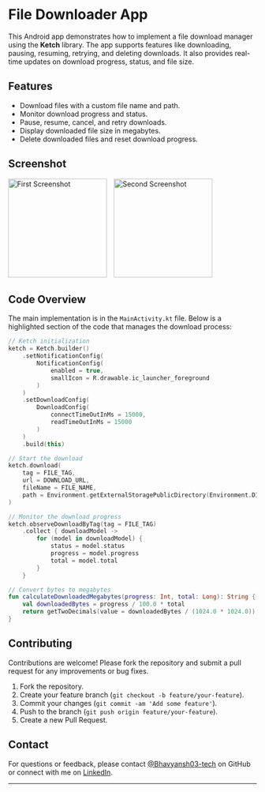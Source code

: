 # File Downloader App

This Android app demonstrates how to implement a file download manager using the **Ketch** library. The app supports features like downloading, pausing, resuming, retrying, and deleting downloads. It also provides real-time updates on download progress, status, and file size.

## Features

- Download files with a custom file name and path.
- Monitor download progress and status.
- Pause, resume, cancel, and retry downloads.
- Display downloaded file size in megabytes.
- Delete downloaded files and reset download progress.

## Screenshot

<img src="" alt="First Screenshot" style="width: 200px; height: auto; margin-right: 10px;">
<img src="" alt="Second Screenshot" style="width: 200px; height: auto;">


## Code Overview

The main implementation is in the `MainActivity.kt` file. Below is a highlighted section of the code that manages the download process:

```kotlin
// Ketch initialization
ketch = Ketch.builder()
    .setNotificationConfig(
        NotificationConfig(
            enabled = true,
            smallIcon = R.drawable.ic_launcher_foreground
        )
    )
    .setDownloadConfig(
        DownloadConfig(
            connectTimeOutInMs = 15000,
            readTimeOutInMs = 15000
        )
    )
    .build(this)

// Start the download
ketch.download(
    tag = FILE_TAG,
    url = DOWNLOAD_URL,
    fileName = FILE_NAME,
    path = Environment.getExternalStoragePublicDirectory(Environment.DIRECTORY_DOWNLOADS).path // Saving downloaded file in specific folder
)

// Monitor the download progress
ketch.observeDownloadByTag(tag = FILE_TAG)
    .collect { downloadModel ->
        for (model in downloadModel) {
            status = model.status
            progress = model.progress
            total = model.total
        }
    }

// Convert bytes to megabytes
fun calculateDownloadedMegabytes(progress: Int, total: Long): String {
    val downloadedBytes = progress / 100.0 * total
    return getTwoDecimals(value = downloadedBytes / (1024.0 * 1024.0))
}
```

## Contributing

Contributions are welcome! Please fork the repository and submit a pull request for any improvements or bug fixes.

1. Fork the repository.
2. Create your feature branch (`git checkout -b feature/your-feature`).
3. Commit your changes (`git commit -am 'Add some feature'`).
4. Push to the branch (`git push origin feature/your-feature`).
5. Create a new Pull Request.

## Contact

For questions or feedback, please contact [@Bhavyansh03-tech](https://github.com/Bhavyansh03-tech) on GitHub or connect with me on [LinkedIn](https://www.linkedin.com/in/bhavyansh03/).

---
